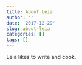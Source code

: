 ```yaml
---
title: About Leia
author: ''
date: '2017-12-29'
slug: about-leia
categories: []
tags: []
---
```


Leia likes to write and cook.
